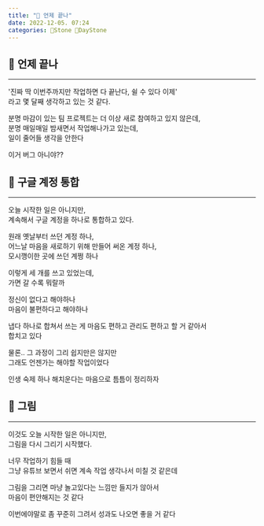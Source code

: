 ```yaml
---
title: "🌱 언제 끝나"
date: 2022-12-05. 07:24
categories: 🗿Stone 🌱DayStone
---
```


## 🗿 언제 끝나

---

'진짜 딱 이번주까지만 작업하면 다 끝난다, 쉴 수 있다 이제'  
라고 몇 달째 생각하고 있는 것 같다.  

분명 마감이 있는 팀 프로젝트는 더 이상 새로 참여하고 있지 않은데,  
분명 매일매일 밤새면서 작업해나가고 있는데,  
일이 줄어들 생각을 안한다  

이거 버그 아니야??  

## 🗿 구글 계정 통합

---

오늘 시작한 일은 아니지만,  
계속해서 구글 계정을 하나로 통합하고 있다.  

원래 옛날부터 쓰던 계정 하나,  
어느날 마음을 새로하기 위해 만들어 써온 계정 하나,  
모시깽이한 곳에 쓰던 계쩡 하나  

이렇게 세 개를 쓰고 있었는데,  
가면 갈 수록 뭐랄까  

정신이 없다고 해야하나  
마음이 불편하다고 해야하나  

냅다 하나로 합쳐서 쓰는 게 마음도 편하고 관리도 편하고 할 거 같아서  
합치고 있다  

물론.. 그 과정이 그리 쉽지만은 않지만  
그래도 언젠가는 해야할 작업이었다  

인생 숙제 하나 해치운다는 마음으로 틈틈이 정리하자

## 🗿 그림

---

이것도 오늘 시작한 일은 아니지만,  
그림을 다시 그리기 시작했다.  

너무 작업하기 힘들 때  
그냥 유튜브 보면서 쉬면 계속 작업 생각나서 미칠 것 같은데  

그림을 그리면 마냥 놀고있다는 느낌만 들지가 않아서  
마음이 편안해지는 것 같다  

이번에야말로 좀 꾸준히 그려서 성과도 나오면 좋을 거 같다
